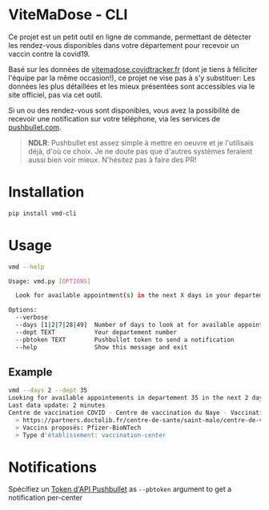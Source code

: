 # ViteMaDose - CLI

Ce projet est un petit outil en ligne de commande, permettant de détecter les rendez-vous disponibles dans votre département pour recevoir un vaccin contre la covid19.

Basé sur les données de [vitemadose.covidtracker.fr](https://vitemadose.covidtracker.fr/) (dont je tiens à féliciter 
l'équipe par la même occasion!), ce projet ne vise pas à s'y substituer: Les données les plus détaillées et les mieux
présentées sont accessibles via le site officiel, pas via cet outil.

Si un ou des rendez-vous sont disponibles, vous avez la possibilité de recevoir une notification sur votre téléphone,
via les services de [pushbullet.com](https://www.pushbullet.com/).

> **NDLR**: Pushbullet est assez simple à mettre en oeuvre et je l'utilisais déjà, d'où ce choix. Je ne doute pas que 
> d'autres systèmes feraient aussi bien voir mieux. N'hésitez pas à faire des PR!


# Installation


```bash
pip install vmd-cli
```

# Usage

```bash
vmd --help

Usage: vmd.py [OPTIONS]

  Look for available appointment(s) in the next X days in your departement.

Options:
  --verbose
  --days [1|2|7|28|49]  Number of days to look at for available appointment(s)
  --dept TEXT           Your departement number
  --pbtoken TEXT        Pushbullet token to send a notification
  --help                Show this message and exit
```

## Example

```bash
vmd --days 2 --dept 35
Looking for available appointements in departement 35 in the next 2 days...
Last data update: 2 minutes
Centre de vaccination COVID - Centre de vaccination du Naye - Vaccination Covid-19: 9 available appointements in the next 2 days
  > https://partners.doctolib.fr/centre-de-sante/saint-malo/centre-de-vaccination-covid-centre-de-vaccination-du-naye
  > Vaccins proposés: Pfizer-BioNTech
  > Type d'établissement: vaccination-center
```

# Notifications

Spécifiez un [Token d'API Pushbullet](https://docs.pushbullet.com/#api-quick-start) as `--pbtoken` argument to get a 
notification per-center